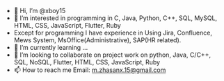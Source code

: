 - 👋 Hi, I’m @xboy15
- 👀 I’m interested in programming in C, Java, Python, C++, SQL, MySQL, HTML, CSS, JavaScript, Flutter, Ruby
- Except for programming I have experience in Using Jira, Confluence, Mews System, MsOffice(Administrative), SAP(HR related).
- 🌱 I’m currently learning ...
- 💞️ I’m looking to collaborate on project work on python, Java, C/C++, SQL, NoSQL, Flutter, HTML, CSS, JavaScript, Ruby
- 📫 How to reach me Email: m.zhasanx.15@gmail.com

<!---
xboy15/xboy15 is a ✨ special ✨ repository because its `README.md` (this file) appears on your GitHub profile.
You can click the Preview link to take a look at your changes.
--->
